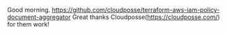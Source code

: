 Good morning.
https://github.com/cloudposse/terraform-aws-iam-policy-document-aggregator
Great thanks Cloudposse(https://cloudposse.com/) for them work!
